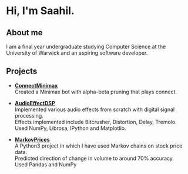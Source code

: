 # Hi, I'm Saahil.

## About me
I am a final year undergraduate studying Computer Science at the University of Warwick and an aspiring software developer.

## Projects
- [<b> ConnectMinimax </b>](https://github.com/saahilbahadur77/ConnectMinimax)<br>
Created a Minimax bot with alpha-beta pruning that plays connect. <br>

- [<b> AudioEffectDSP </b>](https://github.com/saahilbahadur77/AudioEffectDSP)<br>
Implemented various audio effects from scratch with digital signal processing. <br>
Effects implemented include Bitcrusher, Distortion, Delay, Tremolo. <br>
Used NumPy, Librosa, IPython and Matplotlib. <br>

- [<b>MarkovPrices </b>](https://github.com/saahilbahadur77/MarkovPrices)<br>
A Python3 project in which I have used Markov chains on stock price data. <br>
Predicted direction of change in volume to around 70% accuracy. <br>
Used Pandas and NumPy <br>
